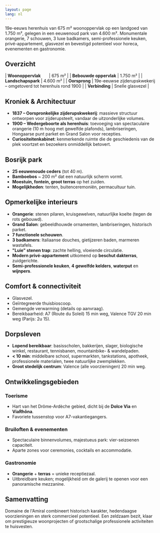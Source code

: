 ```yaml
---
layout: page
lang: nl
---
```


19e-eeuws herenhuis van 675 m² woonoppervlak op een landgoed van 1.750 m², gelegen in een eeuwenoud park van 4.600 m². Monumentale orangerie, 7 schouwen, 3 luxe badkamers, semi-professionele keuken, privé-appartement, glasvezel en bevestigd potentieel voor horeca, evenementen en gastronomie.

## Overzicht

| **Woonoppervlak**&nbsp;&nbsp;&nbsp;&nbsp;&nbsp;&nbsp; | 675 m² |
| **Bebouwde oppervlak** | 1.750 m² |
| **Landschapspark** | 4.600 m² |
| **Oorsprong** | 19e-eeuwse zijderupskwekerij – omgetoverd tot herenhuis rond 1900 |
| **Verbinding** | Snelle glasvezel |

## Kroniek & Architectuur

- **1837 – Oorspronkelijke zijderupskwekerij**: massieve structuur ontworpen voor zijderupsteelt, vandaar de uitzonderlijke volumes.
- **1900 – Wedergeboorte als herenhuis**: toevoeging van spectaculaire orangerie (10 m hoog met gewelfde plafonds), lambriseringen, Hongaarse punt parket en Grand Salon voor recepties.
- **Curiositeitenkabinet**: kenmerkende ruimte die de geschiedenis van de plek voortzet en bezoekers onmiddellijk betovert.

## Bosrijk park

- **25 eeuwenoude ceders** (tot 40 m).
- **Bamboebos** ~ 200 m² dat een natuurlijk scherm vormt.
- **Moestuin, fontein, groot terras** op het zuiden.
- **Mogelijkheden**: tenten, buitenceremoniën, permacultuur tuin.

## Opmerkelijke interieurs

- **Orangerie**: stenen pilaren, kruisgewelven, natuurlijke koelte (tegen de rots gebouwd).
- **Grand Salon**: gebeeldhouwde ornamenten, lambriseringen, historisch parket.
- **7 functionele schouwen**.
- **3 badkamers**: Italiaanse douches, gietijzeren baden, marmeren wastafels.
- **"Luie" stenen trap**: zachte helling, vloeiende circulatie.
- **Modern privé-appartement** uitkomend op **beschut dakterras**, zuidgerichte.
- **Semi-professionele keuken**, **4 gewelfde kelders**, **waterput** en **wijnpers**.

## Comfort & connectiviteit

- Glasvezel.
- Geïntegreerde thuisbioscoop.
- Gemengde verwarming (details op aanvraag).
- Bereikbaarheid: A7 (Route du Soleil) 15 min weg, Valence TGV 20 min weg (Parijs: 2u 15).

## Dorpsleven

- **Lopend bereikbaar**: basisscholen, bakkerijen, slager, biologische winkel, restaurant, tennisbanen, mountainbike- & wandelpaden.
- **< 10 min**: middelbare school, supermarkten, tankstations, apotheek, professionele materialen, twee natuurlijke zwemplekken.
- **Groot stedelijk centrum**: Valence (alle voorzieningen) 20 min weg.

## Ontwikkelingsgebieden

### Toerisme

- Hart van het Drôme-Ardèche gebied, dicht bij de **Dolce Via** en **ViaRhôna**.
- Favoriete tussenstop voor A7-vakantiegangers.

### Bruiloften & evenementen

- Spectaculaire binnenvolumes, majestueus park: vier-seizoenen capaciteit.
- Aparte zones voor ceremonies, cocktails en accommodatie.

### Gastronomie

- **Orangerie** + **terras** = unieke receptiezaal.
- Uitbreidbare keuken; mogelijkheid om de galerij te openen voor een panoramische mezzanine.

## Samenvatting

Domaine de l'Amiral combineert historisch karakter, hedendaagse voorzieningen en sterk commercieel potentieel. Een zeldzaam bezit, klaar om prestigieuze woonprojecten of grootschalige professionele activiteiten te huisvesten.
